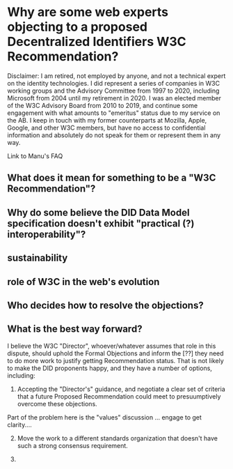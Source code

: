# Why are some web experts objecting to a proposed Decentralized Identifiers W3C Recommendation?

Disclaimer:  I am retired, not employed by anyone, and not a technical expert on the identity technologies.  I did represent a series of companies in W3C working groups and the 
Advisory Committee from 1997 to 2020, including Microsoft from 2004 until my retirement in 2020. I was an elected member of the W3C Advisory Board from 2010 to 2019, 
and continue some engagement with what amounts to "emeritus" status due to my service on the AB. I keep in touch with my former counterparts at Mozilla, Apple, Google,
and other W3C members, but have no access to confidential information and absolutely do not speak for them or represent them in any way.

Link to Manu's FAQ

## What does it mean for something to be a "W3C Recommendation"?

## Why do some believe the DID Data Model specification doesn't exhibit "practical (?) interoperability"? 

## sustainability

## role of W3C in the web's evolution

## Who decides how to resolve the objections?


## What is the best way forward?

I believe the W3C "Director", whoever/whatever assumes that role in this dispute, should uphold the Formal Objections and inform the [??] they need to do more work 
to justify getting Recommendation status. That is not likely to make the DID proponents happy, and they have a number of options, including:

1. Accepting the "Director's" guidance, and negotiate a clear set of criteria  that a future Proposed Recommendation could meet to presuumptively overcome these objections.

Part of the problem here is the "values" discussion ... engage to get clarity....

2. Move the work to a different standards organization that doesn't have such a strong consensus requirement.

3. 
